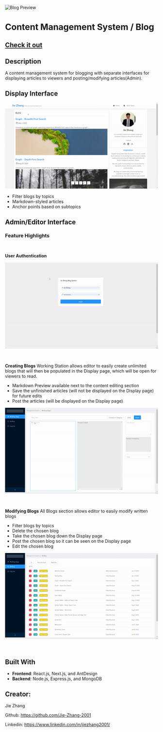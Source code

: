 ![Blog Preview](BLOG6img.png)
# **Content Management System / Blog**
<h2><a  href="http://www.blog-jz.com/">Check it out</a></h2>


## Description
A content management system for blogging with separate interfaces for displaying articles to viewers and posting/modifying articles(Admin).



## Display Interface
<p align = "center">
    <img src = "./BlogSiteREADMEVideos/Display.gif">
</p>

* Filter blogs by topics
* Markdown-styled articles
* Anchor points based on subtopics
  

## Admin/Editor Interface

### Feature Highlights

<p>
&nbsp;
</p>

**User Authentication**
<p align = "center">
    <img src = "./BlogSiteREADMEVideos/Login.gif">
</p>
<p>
&nbsp;
</p>

**Creating Blogs** Working Station allows editor to easily create unlimited blogs that will then be populated in the Display page, which will be open for viewers to read.

* Markdown Preview available next to the content editing section
* Save the unfinished articles (will not be displayed on the Display page) for future edits
* Post the articles (will be displayed on the Display page) 
<p align = "center">
    <img src = "./BlogSiteREADMEVideos/Edit.gif">
</p>
<p>
&nbsp;
</p>

**Modifying Blogs** All Blogs section allows editor to easily modify written blogs
* Filter blogs by topics
* Delete the chosen blog
* Take the chosen blog down the Display page
* Post the chosen blog so it can be seen on the Display page
* Edit the chosen blog
<p align = "center">
    <img src = "./BlogSiteREADMEVideos/Edit2.gif">
</p>
<p>
&nbsp;
</p>

## Built With
* **Frontend**: React.js, Next.js, and AntDesign
* **Backend**: Node.js, Express.js, and MongoDB

## Creator:
Jie Zhang

Github: https://github.com/Jie-Zhang-2001
  
Linkedin: https://www.linkedin.com/in/jiezhang2001/


